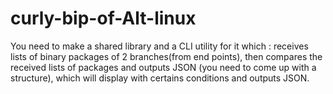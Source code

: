 # curly-bip-of-Alt-linux
You need to make a shared library and  a CLI utility for it which :  receives lists of binary packages of 2 branches(from end points), then compares the received lists of packages and outputs JSON (you need to come up with a structure), which will display with certains conditions  and outputs JSON.
